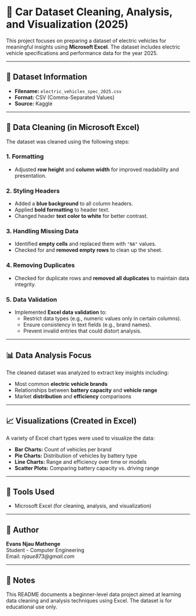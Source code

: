 # 🚗 Car Dataset Cleaning, Analysis, and Visualization (2025)

This project focuses on preparing a dataset of electric vehicles for meaningful insights using **Microsoft Excel**. The dataset includes electric vehicle specifications and performance data for the year 2025.

---

## 📂 Dataset Information

- **Filename:** `electric_vehicles_spec_2025.csv`
- **Format:** CSV (Comma-Separated Values)
- **Source:** Kaggle

---

## 🧼 Data Cleaning (in Microsoft Excel)

The dataset was cleaned using the following steps:

### 1. Formatting
- Adjusted **row height** and **column width** for improved readability and presentation.

### 2. Styling Headers
- Added a **blue background** to all column headers.
- Applied **bold formatting** to header text.
- Changed header **text color to white** for better contrast.

### 3. Handling Missing Data
- Identified **empty cells** and replaced them with `"NA"` values.
- Checked for and **removed empty rows** to clean up the sheet.

### 4. Removing Duplicates
- Checked for duplicate rows and **removed all duplicates** to maintain data integrity.

### 5. Data Validation
- Implemented **Excel data validation** to:
  - Restrict data types (e.g., numeric values only in certain columns).
  - Ensure consistency in text fields (e.g., brand names).
  - Prevent invalid entries that could distort analysis.

---

## 📊 Data Analysis Focus

The cleaned dataset was analyzed to extract key insights including:

- Most common **electric vehicle brands**
- Relationships between **battery capacity** and **vehicle range**
- Market **distribution** and **efficiency** comparisons

---

## 📈 Visualizations (Created in Excel)

A variety of Excel chart types were used to visualize the data:

- **Bar Charts:** Count of vehicles per brand
- **Pie Charts:** Distribution of vehicles by battery type
- **Line Charts:** Range and efficiency over time or models
- **Scatter Plots:** Comparing battery capacity vs. driving range

---

## 📌 Tools Used

- Microsoft Excel (for cleaning, analysis, and visualization)

---

## 👤 Author

**Evans Njau Mathenge**  
Student - Computer Engineering  
Email: _njaue873@gmail.com_  

---

## 📎 Notes

This README documents a beginner-level data project aimed at learning data cleaning and analysis techniques using Excel. The dataset is for educational use only.

